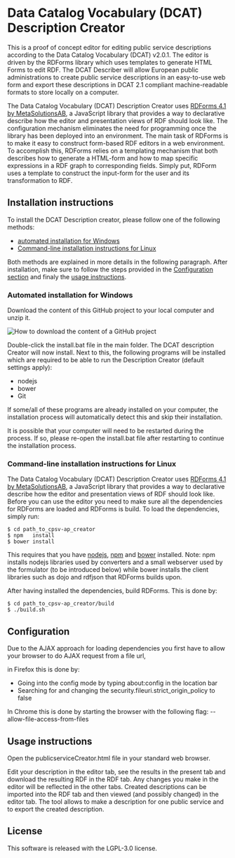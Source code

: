 # Data Catalog Vocabulary (DCAT) Description Creator

This is a proof of concept editor for editing public service descriptions according to the Data Catalog Vocabulary (DCAT) v2.0.1. The editor is driven by the RDForms library which uses templates to generate HTML Forms to edit RDF. The DCAT Describer will allow European public administrations to create public service descriptions in an easy-to-use web form and export these descriptions in DCAT 2.1 compliant machine-readable formats to store locally on a computer. 

The Data Catalog Vocabulary (DCAT) Description Creator uses [RDForms 4.1 by MetaSolutionsAB](https://github.com/MetaSolutionsAB/rdforms/releases/tag/4.1), a JavaScript library that provides a way to declarative describe how the editor and presentation views of RDF should look like. The configuration mechanism eliminates the need for programming once the library has been deployed into an environment. The main task of RDForms is to make it easy to construct form-based RDF editors in a web environment. To accomplish this, RDForms relies on a templating mechanism that both describes how to generate a HTML-form and how to map specific expressions in a RDF graph to corresponding fields. Simply put, RDForm uses a template to construct the input-form for the user and its transformation to RDF. 


## Installation instructions

To install the DCAT Description creator, please follow one of the following methods:
* [automated installation for Windows](#automatedInstallation)
* [Command-line installation instructions for Linux](#commandLineInstallation)

Both methods are explained in more details in the following paragraph.
After installation, make sure to follow the steps provided in the [Configuration section](#configuration) and finaly the [usage instructions](#usageInstructions).

### Automated installation for Windows <a name="automatedInstallation"></a>

Download the content of this GitHub project to your local computer and unzip it.

![How to download the content of a GitHub project](https://github.com/catalogue-of-services-isa/cpsv-ap_rdf_editor/blob/master/images/downloadProjectFromGitHub.png?raw=true)

Double-click the install.bat file in the main folder. The DCAT description Creator will now install.
Next to this, the following programs will be installed which are required to be able to run the Description Creator (default settings apply):
* nodejs
* bower
* Git

If some/all of these programs are already installed on your computer, the installation process will automatically detect this and skip their installation.

It is possible that your computer will need to be restarted during the process. If so, please re-open the install.bat file after restarting to continue the installation process.

### Command-line installation instructions for Linux <a name="commandLineInstallation"></a>

The Data Catalog Vocabulary (DCAT) Description Creator uses [RDForms 4.1 by MetaSolutionsAB](https://github.com/MetaSolutionsAB/rdforms/releases/tag/4.1), a JavaScript library that provides a way to declarative describe how the editor and presentation views of RDF should look like. Before you can use the editor you need to make sure all the dependencies for RDForms are loaded and RDForms is build. To load the dependencies, simply run:

    $ cd path_to_cpsv-ap_creator
    $ npm   install
    $ bower install

This requires that you have [nodejs](http://nodejs.org/), [npm](https://www.npmjs.org/) and [bower](http://bower.io/) installed. Note: npm installs nodejs libraries used by converters and a small webserver used by the formulator (to be introduced below) while bower installs the client libraries such as dojo and rdfjson that RDForms builds upon. 

After having installed the dependencies, build RDForms. This is done by:

    $ cd path_to_cpsv-ap_creator/build
    $ ./build.sh

## Configuration <a name="configuration"></a>

Due to the AJAX approach for loading dependencies you first have to allow your browser to do AJAX request from a file url,

in Firefox this is done by:
* Going into the config mode by typing about:config in the location bar
* Searching for and changing the security.fileuri.strict_origin_policy to false

In Chrome this is done by starting the browser with the following flag: --allow-file-access-from-files

## Usage instructions <a name="usageInstructions"></a>

Open the publicserviceCreator.html file in your standard web browser. 

Edit your description in the editor tab, see the results in the present tab and download the resulting RDF in the RDF tab. Any changes you make in the editor will be reflected in the other tabs. Created descriptions can be imported into the RDF tab and then viewed (and possibly changed) in the editor tab. The tool allows to make a description for one public service and to export the created description.

## License

This software is released with the LGPL-3.0 license.
